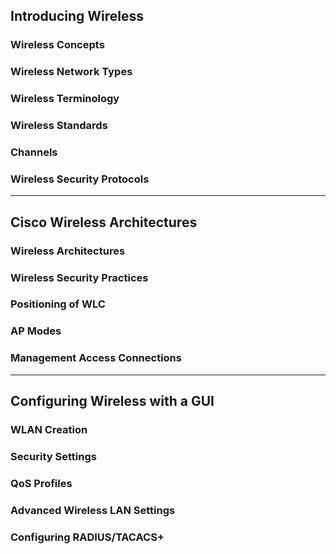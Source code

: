 
## Introducing Wireless

### Wireless Concepts

### Wireless Network Types

### Wireless Terminology

### Wireless Standards

### Channels

### Wireless Security Protocols

---

## Cisco Wireless Architectures

### Wireless Architectures

### Wireless Security Practices

### Positioning of WLC

### AP Modes

### Management Access Connections

---

## Configuring Wireless with a GUI

### WLAN Creation

### Security Settings

### QoS Profiles

### Advanced Wireless LAN Settings

### Configuring RADIUS/TACACS+